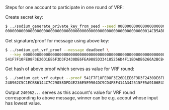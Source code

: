 Steps for one account to participate in one round of VRF:

Create secret key:
```bash
$ ../sodium_generate_private_key_from_seed --seed 0000000000000000000000000000000000000000000000000000000000000001
00000000000000000000000000000000000000000000000000000000000000014CB5ABF6AD79FBF5ABBCCAFCC269D85CD2651ED4B885B5869F241AEDF0A5BA29
```

Get signature/proof for message using above key:
```bash
$ ../sodium_get_vrf_proof --message deadbeef \
  --key 00000000000000000000000000000000000000000000000000000000000000014CB5ABF6AD79FBF5ABBCCAFCC269D85CD2651ED4B885B5869F241AEDF0A5BA29
541F7F10FE08F3E26D1EE6F3D3F2430DE6FEA9885D334185256D4F11BDADB6266A2BCB4202BB3A51E6D50368F5977235C6985DE808C3BC3EB76757891E72F736B74EAF08027B9E04621FEA7C4DABC702
```

Get hash of above proof which serves as value for VRF round:
```bash
$ ../sodium_get_vrf_output --proof 541F7F10FE08F3E26D1EE6F3D3F2430DE6FEA9885D334185256D4F11BDADB6266A2BCB4202BB3A51E6D50368F5977235C6985DE808C3BC3EB76757891E72F736B74EAF08027B9E04621FEA7C4DABC702
240962C5C1ECBB6144C7C29058DFD4E236E5E9904DC9CD4F8F414A342515FE5A9106E43125853434869D7FD78AD6371CBE42A8AAA7B82E40D5563CF6CFC04108
```

Output `240962...` serves as this account's value for VRF round corresponding to above message, winner can be e.g. accout whose input has lowest value.
